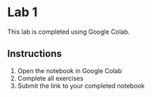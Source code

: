 # Lab 1

This lab is completed using Google Colab.

## Instructions

1. Open the notebook in Google Colab
2. Complete all exercises
3. Submit the link to your completed notebook 